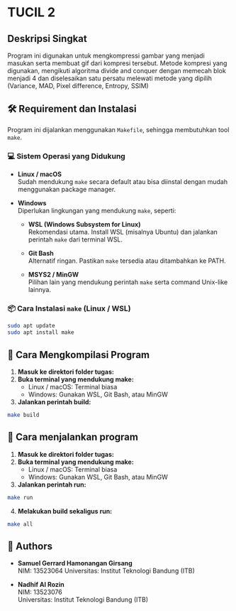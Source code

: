 # TUCIL 2

## Deskripsi Singkat
Program ini digunakan untuk mengkompressi gambar yang  menjadi masukan serta membuat gif dari kompresi tersebut. Metode kompresi yang digunakan, mengikuti algoritma divide and conquer dengan memecah blok menjadi 4 dan diselesaikan satu persatu melewati metode yang dipilih (Variance, MAD, Pixel difference, Entropy, SSIM)

## 🛠️ Requirement dan Instalasi

Program ini dijalankan menggunakan `Makefile`, sehingga membutuhkan tool `make`.

### 💻 Sistem Operasi yang Didukung

- **Linux / macOS**  
  Sudah mendukung `make` secara default atau bisa diinstal dengan mudah menggunakan package manager.

- **Windows**  
  Diperlukan lingkungan yang mendukung `make`, seperti:

  - **WSL (Windows Subsystem for Linux)**  
    Rekomendasi utama. Install WSL (misalnya Ubuntu) dan jalankan perintah `make` dari terminal WSL.
    
  - **Git Bash**  
    Alternatif ringan. Pastikan `make` tersedia atau ditambahkan ke PATH.
    
  - **MSYS2 / MinGW**  
    Pilihan lain yang mendukung perintah `make` serta command Unix-like lainnya.

### 📦 Cara Instalasi `make` (Linux / WSL)

```bash
sudo apt update
sudo apt install make
```

## 🧾 Cara Mengkompilasi Program

1. **Masuk ke direktori folder tugas:**
2. **Buka terminal yang mendukung make:**
   - Linux / macOS: Terminal biasa
   - Windows: Gunakan WSL, Git Bash, atau MinGW
3. **Jalankan perintah build:**
```bash
make build
```

## 🧾 Cara menjalankan program

1. **Masuk ke direktori folder tugas:**
2. **Buka terminal yang mendukung make:**
   - Linux / macOS: Terminal biasa
   - Windows: Gunakan WSL, Git Bash, atau MinGW
3. **Jalankan perintah run:**
```bash
make run
```
4. **Melakukan build sekaligus run:**
```bash
make all
```
## 👥 Authors

- **Samuel Gerrard Hamonangan Girsang**  
  NIM: 13523064
  Universitas: Institut Teknologi Bandung (ITB)

- **Nadhif Al Rozin**  
  NIM: 13523076  
  Universitas: Institut Teknologi Bandung (ITB)

